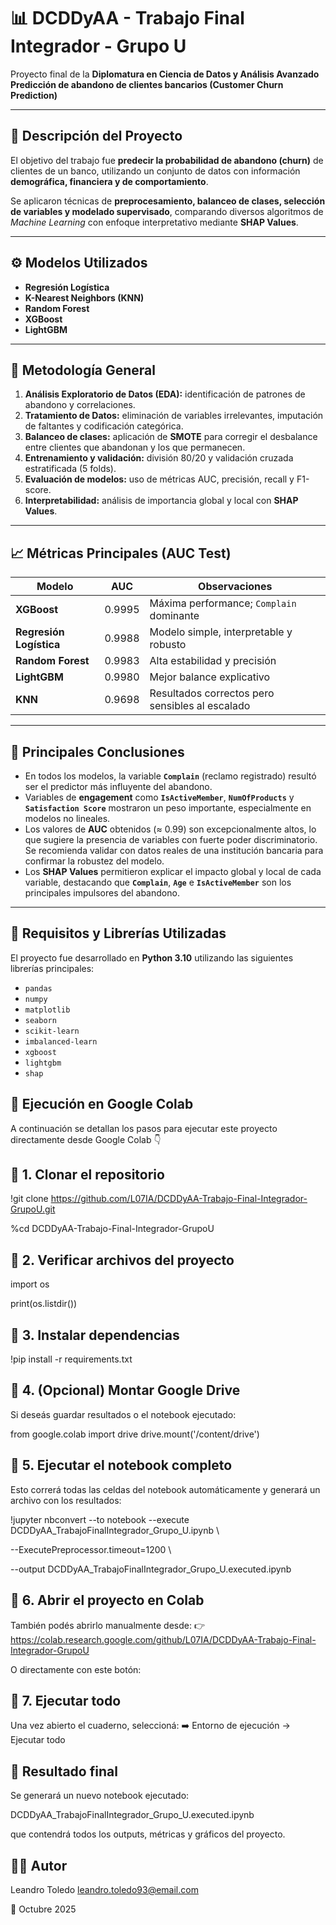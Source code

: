 # 📊 DCDDyAA - Trabajo Final Integrador - Grupo U

Proyecto final de la **Diplomatura en Ciencia de Datos y Análisis Avanzado**  
**Predicción de abandono de clientes bancarios (Customer Churn Prediction)**  

---

## 📘 Descripción del Proyecto  

El objetivo del trabajo fue **predecir la probabilidad de abandono (churn)** de clientes de un banco, utilizando un conjunto de datos con información **demográfica, financiera y de comportamiento**.  

Se aplicaron técnicas de **preprocesamiento, balanceo de clases, selección de variables y modelado supervisado**, comparando diversos algoritmos de *Machine Learning* con enfoque interpretativo mediante **SHAP Values**.

---

## ⚙️ Modelos Utilizados

- **Regresión Logística**
- **K-Nearest Neighbors (KNN)**
- **Random Forest**
- **XGBoost**
- **LightGBM**

---

## 🧠 Metodología General

1. **Análisis Exploratorio de Datos (EDA):** identificación de patrones de abandono y correlaciones.  
2. **Tratamiento de Datos:** eliminación de variables irrelevantes, imputación de faltantes y codificación categórica.  
3. **Balanceo de clases:** aplicación de **SMOTE** para corregir el desbalance entre clientes que abandonan y los que permanecen.  
4. **Entrenamiento y validación:** división 80/20 y validación cruzada estratificada (5 folds).  
5. **Evaluación de modelos:** uso de métricas AUC, precisión, recall y F1-score.  
6. **Interpretabilidad:** análisis de importancia global y local con **SHAP Values**.  

---

## 📈 Métricas Principales (AUC Test)

| Modelo                | AUC    | Observaciones |
|-----------------------|--------|----------------|
| **XGBoost**           | 0.9995 | Máxima performance; `Complain` dominante |
| **Regresión Logística** | 0.9988 | Modelo simple, interpretable y robusto |
| **Random Forest**     | 0.9983 | Alta estabilidad y precisión |
| **LightGBM**          | 0.9980 | Mejor balance explicativo |
| **KNN**               | 0.9698 | Resultados correctos pero sensibles al escalado |

---

## 🧾 Principales Conclusiones

- En todos los modelos, la variable **`Complain`** (reclamo registrado) resultó ser el predictor más influyente del abandono.  
- Variables de **engagement** como **`IsActiveMember`**, **`NumOfProducts`** y **`Satisfaction Score`** mostraron un peso importante, especialmente en modelos no lineales.  
- Los valores de **AUC** obtenidos (≈ 0.99) son excepcionalmente altos, lo que sugiere la presencia de variables con fuerte poder discriminatorio.  
  Se recomienda validar con datos reales de una institución bancaria para confirmar la robustez del modelo.  
- Los **SHAP Values** permitieron explicar el impacto global y local de cada variable, destacando que **`Complain`**, **`Age`** e **`IsActiveMember`** son los principales impulsores del abandono.

---

## 🧩 Requisitos y Librerías Utilizadas

El proyecto fue desarrollado en **Python 3.10** utilizando las siguientes librerías principales:

- `pandas`  
- `numpy`  
- `matplotlib`  
- `seaborn`  
- `scikit-learn`  
- `imbalanced-learn`  
- `xgboost`  
- `lightgbm`  
- `shap`  

## 🚀 Ejecución en Google Colab

A continuación se detallan los pasos para ejecutar este proyecto directamente desde Google Colab 👇

## 🔹 1. Clonar el repositorio
!git clone https://github.com/L07IA/DCDDyAA-Trabajo-Final-Integrador-GrupoU.git

%cd DCDDyAA-Trabajo-Final-Integrador-GrupoU

## 🔹 2. Verificar archivos del proyecto
import os

print(os.listdir())

## 🔹 3. Instalar dependencias
!pip install -r requirements.txt

## 🔹 4. (Opcional) Montar Google Drive

Si deseás guardar resultados o el notebook ejecutado:

from google.colab import drive
drive.mount('/content/drive')

## 🔹 5. Ejecutar el notebook completo

Esto correrá todas las celdas del notebook automáticamente y generará un archivo con los resultados:

!jupyter nbconvert --to notebook --execute DCDDyAA_TrabajoFinalIntegrador_Grupo_U.ipynb \

  --ExecutePreprocessor.timeout=1200 \
  
  --output DCDDyAA_TrabajoFinalIntegrador_Grupo_U.executed.ipynb

## 🔹 6. Abrir el proyecto en Colab

También podés abrirlo manualmente desde:
👉 https://colab.research.google.com/github/L07IA/DCDDyAA-Trabajo-Final-Integrador-GrupoU

O directamente con este botón:


## 🔹 7. Ejecutar todo

Una vez abierto el cuaderno, seleccioná:
➡️ Entorno de ejecución → Ejecutar todo

## 🧾 Resultado final

Se generará un nuevo notebook ejecutado:

DCDDyAA_TrabajoFinalIntegrador_Grupo_U.executed.ipynb


que contendrá todos los outputs, métricas y gráficos del proyecto.



 ## 👨‍💻 Autor

Leandro Toledo
leandro.toledo93@email.com

📅 Octubre 2025
